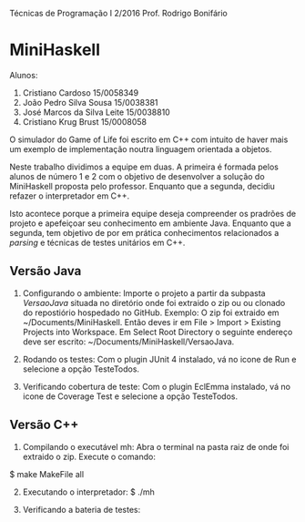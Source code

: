 Técnicas de Programação I 2/2016
Prof. Rodrigo Bonifário

# MiniHaskell

Alunos:
1. Cristiano Cardoso 				15/0058349
2. João Pedro Silva Sousa			15/0038381
3. José Marcos da Silva Leite	15/0038810
4. Cristiano Krug Brust				15/0008058

O simulador do Game of Life foi escrito em C++ com intuito de haver mais um exemplo de implementação noutra linguagem orientada a objetos.

Neste trabalho dividimos a equipe em duas. A primeira é formada pelos alunos de número 1 e 2 com o objetivo de desenvolver a solução do MiniHaskell proposta pelo professor. Enquanto que a segunda, decidiu refazer o interpretador em C++. 

Isto acontece porque a primeira equipe deseja compreender os pradrões de projeto e apefeiçoar seu conhecimento em ambiente Java. Enquanto que a segunda, tem objetivo de por em prática conhecimentos relacionados a _parsing_ e técnicas de testes unitários em C++.

## Versão Java
1. Configurando o ambiente: Importe o projeto a partir da subpasta _VersaoJava_ situada no diretório onde foi extraido o zip ou ou clonado do repostiório hospedado no GitHub. Exemplo:
O zip foi extraido em ~/Documents/MiniHaskell. Então deves ir em File > Import > Existing Projects into Workspace. Em Select Root Directory o seguinte endereço deve ser escrito: ~/Documents/MiniHaskell/VersaoJava.

2. Rodando os testes: Com o plugin JUnit 4 instalado, vá no icone de Run e selecione a opção TesteTodos.

3. Verificando cobertura de teste: Com o plugin EclEmma instalado, vá no icone de Coverage Test e selecione a opção TesteTodos.

## Versão C++
1. Compilando o executável mh: Abra o terminal na pasta raiz de onde foi extraido o zip. Execute o comando:

$ make MakeFile all

2. Executando o interpretador: $ ./mh

3. Verificando a bateria de testes: 
